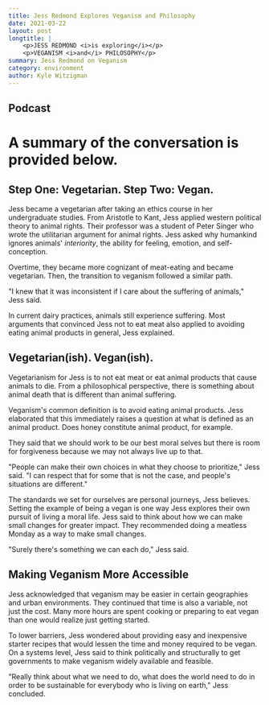 ```yaml
---
title: Jess Redmond Explores Veganism and Philosophy
date: 2021-03-22
layout: post
longtitle: |
    <p>JESS REDMOND <i>is exploring</i></p>
    <p>VEGANISM <i>and</i> PHILOSOPHY</p>
summary: Jess Redmond on Veganism
category: environment
author: Kyle Witzigman
---
```

## Podcast
<div id="buzzsprout-player-8644736"></div>
<script src="https://www.buzzsprout.com/1795888/8644736-2-jess-redmond-explores-veganism-and-philosophy.js?container_id=buzzsprout-player-8644736&player=small" type="text/javascript" charset="utf-8"></script>

# A summary of the conversation is provided below.

## Step One: Vegetarian. Step Two: Vegan.
Jess became a vegetarian after taking an ethics course in her undergraduate studies. From Aristotle to Kant, Jess applied western political theory to animal rights. Their professor was a student of Peter Singer who wrote the utilitarian argument for animal rights. Jess asked why humankind ignores animals' <i>interiority</i>, the ability for feeling, emotion, and self-conception. 

Overtime, they became more cognizant of meat-eating and became vegetarian. Then, the transition to veganism followed a similar path.

"I knew that it was inconsistent if I care about the suffering of animals," Jess said.

In current dairy practices, animals still experience suffering. Most arguments that convinced Jess not to eat meat also applied to avoiding eating animal products in general, Jess explained.

## Vegetarian(ish). Vegan(ish).
Vegetarianism for Jess is to not eat meat or eat animal products that cause animals to die. From a philosophical perspective, there is something about animal death that is different than animal suffering.

Veganism's common definition is to avoid eating animal products. Jess elaborated that this immediately raises a question at what is defined as an animal product. Does honey constitute animal product, for example.

They said that we should work to be our best moral selves but there is room for forgiveness because we may not always live up to that.

"People can make their own choices in what they choose to prioritize," Jess said. "I can respect that for some that is not the case, and people's situations are different."

The standards we set for ourselves are personal journeys, Jess believes. Setting the example of being a vegan is one way Jess explores their own pursuit of living a moral life. Jess said to think about how we can make small changes for greater impact. They recommended doing a meatless Monday as a way to make small changes. 

"Surely there's something we can each do," Jess said.

## Making Veganism More Accessible
Jess acknowledged that veganism may be easier in certain geographies and urban environments. They continued that time is also a variable, not just the cost. Many more hours are spent cooking or preparing to eat vegan than one would realize just getting started.

To lower barriers, Jess wondered about providing easy and inexpensive starter recipes that would lessen the time and money required to be vegan. On a systems level, Jess said to think politically and structurally to get governments to make veganism widely available and feasible. 

"Really think about what we need to do, what does the world need to do in order to be sustainable for everybody who is living on earth," Jess concluded.
